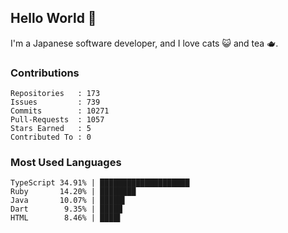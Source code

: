 ## Hello World 👋

I'm a Japanese software developer, and I love cats 😺 and tea 🫖.

### Contributions

    Repositories   : 173
    Issues         : 739
    Commits        : 10271
    Pull-Requests  : 1057
    Stars Earned   : 5
    Contributed To : 0

### Most Used Languages

    TypeScript 34.91% | ████████████████████
    Ruby       14.20% | ████████
    Java       10.07% | █████▌
    Dart        9.35% | █████
    HTML        8.46% | ████▌
